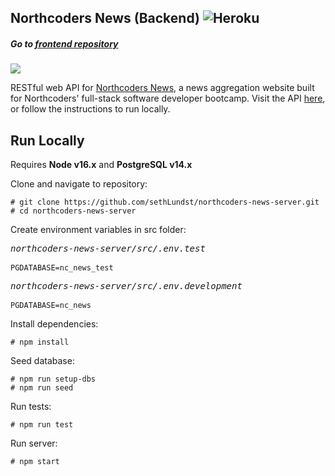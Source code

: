 ## Northcoders News (Backend) ![Heroku](https://pyheroku-badge.herokuapp.com/?app=nc-news-lundst&style=plastic) 
##### Go to [frontend repository](https://github.com/sethLundst/nc-news-frontend)
![](https://badges.aleen42.com/src/javascript.svg)

RESTful web API for [Northcoders News](https://news-northcoders.netlify.app), a news aggregation website built for Northcoders' full-stack software developer bootcamp. Visit the API [here](https://nc-news-lundst.herokuapp.com/), or follow the instructions to run locally.

## Run Locally

Requires **Node v16.x** and **PostgreSQL v14.x**

Clone and navigate to repository:

    # git clone https://github.com/sethLundst/northcoders-news-server.git
    # cd northcoders-news-server

Create environment variables in src folder:

<pre>
<i>northcoders-news-server/src/.env.test</i>

<code>PGDATABASE=nc_news_test</code>
</pre>

<pre>
<i>northcoders-news-server/src/.env.development</i>

<code>PGDATABASE=nc_news</code>
</pre>

Install dependencies:

    # npm install

Seed database:

    # npm run setup-dbs
    # npm run seed

Run tests:

    # npm run test

Run server:

    # npm start
